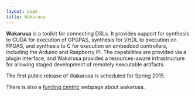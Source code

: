 ```yaml
---
layout: page
title: Wakarusa
---
```

**Wakarusa** is a toolkit for connecting DSLs.
It provides support for synthesis to CUDA for execution of GPGPAS,
synthesis for VHDL to execution on FPGAS, and
synthesis to C for execution on embedded controllers, including
the Arduino and Raspberry Pi. The capabilities are provided
via a plugin interface, and Wakarusa provides a resources-aware 
infrastructure for allowing staged development of remotely executable
artifacts.

The first public release of Wakarusa is scheduled for Spring 2015.

There is also a [funding centric](/research/wakarusa.md) webpage about wakarusa.









